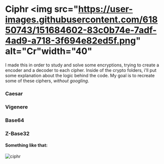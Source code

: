 # Ciphr <img src="https://user-images.githubusercontent.com/61850743/151684602-83c0b74e-7adf-4ad9-a718-3f694e82ed5f.png" alt="Cr"width="40"


I made this in order to study and solve some encryptions, trying to create a encoder and a decoder to each cipher. Inside of the crypto folders, i'll put some explanation about the logic behind the code. My goal is to recreate some of these ciphers, _without googling_.

### Caesar
### Vigenere
### Base64
### Z-Base32

#### Something like that:

![ciphr](https://user-images.githubusercontent.com/61850743/151684578-2534200b-c983-46b9-a38d-87f534a68ad6.png)
